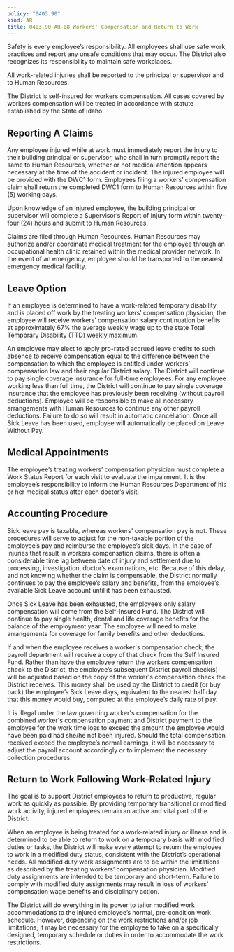 ```yaml
---
policy: "0403.90"
kind: AR
title: 0403.90-AR-08 Workers' Compensation and Return to Work
---
```


Safety is every employee’s responsibility. All employees shall use safe work practices and report any unsafe conditions that may occur. The District also recognizes its responsibility to maintain safe workplaces. 

All work-related injuries shall be reported to the principal or supervisor and to Human Resources.

The District is self-insured for workers compensation. All cases covered by workers compensation will be treated in accordance with statute established by the State of Idaho.

## Reporting A Claims

Any employee injured while at work must immediately report the injury to their building principal or supervisor, who shall in turn promptly report the same to Human Resources, whether or not medical attention appears necessary at the time of the accident or incident. The injured employee will be provided with the DWC1 form. Employees filing a workers’ compensation claim shall return the completed DWC1 form to Human Resources within five (5) working days. 

Upon knowledge of an injured employee, the building principal or supervisor will complete a Supervisor’s Report of Injury form within twenty-four (24) hours and submit to Human Resources. 

Claims are filed through Human Resources. Human Resources may authorize and/or coordinate medical treatment for the employee through an occupational health clinic retained within the medical provider network. In the event of an emergency, employee should be transported to the nearest emergency medical facility.


## Leave Option

If an employee is determined to have a work-related temporary disability and is placed off work by the treating workers’ compensation physician, the employee will receive workers’ compensation salary continuation benefits at approximately 67% the average weekly wage up to the state Total Temporary Disability (TTD) weekly maximum.

An employee may elect to apply pro-rated accrued leave credits to such absence to receive compensation equal to the difference between the compensation to which the employee is entitled under workers’ compensation law and their regular District salary. The District will continue to pay single coverage insurance for full-time employees. For any employee working less than full time, the District will continue to pay single coverage insurance that the employee has previously been receiving (without payroll deductions). Employee will be responsible to make all necessary arrangements with Human Resources to continue any other payroll deductions. Failure to do so will result in automatic cancellation. Once all Sick Leave has been used, employee will automatically be placed on Leave Without Pay. 

## Medical Appointments 

The employee’s treating workers’ compensation physician must complete a Work Status Report for each visit to evaluate the impairment. It is the employee’s responsibility to inform the Human Resources Department of his or her medical status after each doctor’s visit. 

## Accounting Procedure

Sick leave pay is taxable, whereas workers' compensation pay is not. These procedures will serve to adjust for the non-taxable portion of the employee’s pay and reimburse the employee’s sick days. In the case of injuries that result in workers compensation claims, there is often a considerable time lag between date of injury and settlement due to processing, investigation, doctor’s examinations, etc. Because of this delay, and not knowing whether the claim is compensable, the District normally continues to pay the employee’s salary and benefits, from the employee’s available Sick Leave account until it has been exhausted.

Once Sick Leave has been exhausted, the employee’s only salary compensation will come from the Self-Insured Fund. The District will continue to pay single health, dental and life coverage benefits for the balance of the employment year. The employee will need to make arrangements for coverage for family benefits and other deductions.

If and when the employee receives a worker's compensation check, the payroll department will receive a copy of that check from the Self Insured Fund. Rather than have the employee return the workers compensation check to the District, the employee’s subsequent District payroll check(s) will be adjusted based on the copy of the worker's compensation check the District receives. This money shall be used by the District to credit (or buy back) the employee’s Sick Leave days, equivalent to the nearest half day that this money would buy, computed at the employee’s daily rate of pay.

It is illegal under the law governing worker's compensation for the combined worker's compensation payment and District payment to the employee for the work time loss to exceed the amount the employee would have been paid had she/he not been injured. Should the total compensation received exceed the employee’s normal earnings, it will be necessary to adjust the payroll account accordingly or to implement the necessary collection procedures.

## Return to Work Following Work-Related Injury 

The goal is to support District employees to return to productive, regular work as quickly as possible. By providing temporary transitional or modified work activity, injured employees remain an active and vital part of the District. 

When an employee is being treated for a work-related injury or illness and is determined to be able to return to work on a temporary basis with modified duties or tasks, the District will make every attempt to return the employee to work in a modified duty status, consistent with the District’s operational needs. All modified duty work assignments are to be within the limitations as described by the treating workers’ compensation physician. Modified duty assignments are intended to be temporary and short-term. Failure to comply with modified duty assignments may result in loss of workers’ compensation wage benefits and disciplinary action. 

The District will do everything in its power to tailor modified work accommodations to the injured employee’s normal, pre-condition work schedule. However, depending on the work restrictions and/or job limitations, it may be necessary for the employee to take on a specifically designed, temporary schedule or duties in order to accommodate the work restrictions. 
